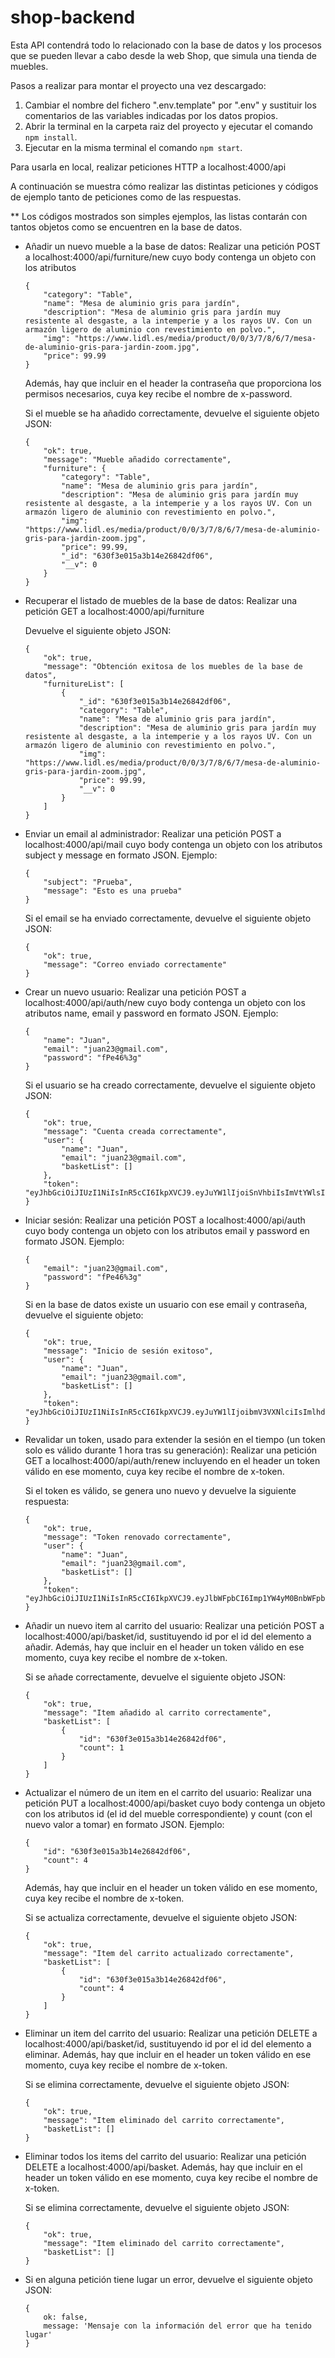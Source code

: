 # shop-backend

Esta API contendrá todo lo relacionado con la base de datos y los procesos que se pueden llevar a cabo desde la web Shop, que simula una tienda de muebles.

Pasos a realizar para montar el proyecto una vez descargado:
1. Cambiar el nombre del fichero ".env.template" por ".env" y sustituir los comentarios de las variables indicadas por los datos propios.
2. Abrir la terminal en la carpeta raiz del proyecto y ejecutar el comando `npm install`.
3. Ejecutar en la misma terminal el comando `npm start`.

Para usarla en local, realizar peticiones HTTP a localhost:4000/api

A continuación se muestra cómo realizar las distintas peticiones y códigos de ejemplo tanto de peticiones como de las respuestas.

** Los códigos mostrados son simples ejemplos, las listas contarán con tantos objetos como se encuentren en la base de datos.

* Añadir un nuevo mueble a la base de datos: Realizar una petición POST a localhost:4000/api/furniture/new cuyo body contenga un objeto con los atributos
    ~~~
    {
        "category": "Table",
        "name": "Mesa de aluminio gris para jardín",
        "description": "Mesa de aluminio gris para jardín muy resistente al desgaste, a la intemperie y a los rayos UV. Con un armazón ligero de aluminio con revestimiento en polvo.",
        "img": "https://www.lidl.es/media/product/0/0/3/7/8/6/7/mesa-de-aluminio-gris-para-jardin-zoom.jpg",
        "price": 99.99
    }
    ~~~
    Además, hay que incluir en el header la contraseña que proporciona los permisos necesarios, cuya key recibe el nombre de x-password.

    Si el mueble se ha añadido correctamente, devuelve el siguiente objeto JSON:
    ~~~
    {
        "ok": true,
        "message": "Mueble añadido correctamente",
        "furniture": {
            "category": "Table",
            "name": "Mesa de aluminio gris para jardín",
            "description": "Mesa de aluminio gris para jardín muy resistente al desgaste, a la intemperie y a los rayos UV. Con un armazón ligero de aluminio con revestimiento en polvo.",
            "img": "https://www.lidl.es/media/product/0/0/3/7/8/6/7/mesa-de-aluminio-gris-para-jardin-zoom.jpg",
            "price": 99.99,
            "_id": "630f3e015a3b14e26842df06",
            "__v": 0
        }
    }
    ~~~

* Recuperar el listado de muebles de la base de datos: Realizar una petición GET a localhost:4000/api/furniture

    Devuelve el siguiente objeto JSON:
    ~~~
    {
        "ok": true,
        "message": "Obtención exitosa de los muebles de la base de datos",
        "furnitureList": [
            {
                "_id": "630f3e015a3b14e26842df06",
                "category": "Table",
                "name": "Mesa de aluminio gris para jardín",
                "description": "Mesa de aluminio gris para jardín muy resistente al desgaste, a la intemperie y a los rayos UV. Con un armazón ligero de aluminio con revestimiento en polvo.",
                "img": "https://www.lidl.es/media/product/0/0/3/7/8/6/7/mesa-de-aluminio-gris-para-jardin-zoom.jpg",
                "price": 99.99,
                "__v": 0
            }
        ]
    }
    ~~~

* Enviar un email al administrador: Realizar una petición POST a localhost:4000/api/mail cuyo body contenga un objeto con los atributos subject y message en formato JSON. Ejemplo:
    ~~~
    {
        "subject": "Prueba",
        "message": "Esto es una prueba"
    }
    ~~~
    Si el email se ha enviado correctamente, devuelve el siguiente objeto JSON:
    ~~~
    {
        "ok": true,
        "message": "Correo enviado correctamente"
    }
    ~~~

* Crear un nuevo usuario: Realizar una petición POST a localhost:4000/api/auth/new cuyo body contenga un objeto con los atributos name, email y password en formato JSON. Ejemplo:

    ~~~
    {
        "name": "Juan",
        "email": "juan23@gmail.com",
        "password": "fPe46%3g"
    }
    ~~~

    Si el usuario se ha creado correctamente, devuelve el siguiente objeto JSON:
    ~~~
    {
        "ok": true,
        "message": "Cuenta creada correctamente",
        "user": {
            "name": "Juan",
            "email": "juan23@gmail.com",
            "basketList": []
        },
        "token": "eyJhbGciOiJIUzI1NiIsInR5cCI6IkpXVCJ9.eyJuYW1lIjoiSnVhbiIsImVtYWlsIjoianVhbjIzQGdtYWlsLmNvbSIsImlhdCI6MTY2MTkzODI1MiwiZXhwIjoxNjYxOTQxODUyfQ.L3XfjPXKYZTTyzHlb3QNFIBkLTudw_xRWDVZJz2ZlDk"
    }
    ~~~
* Iniciar sesión: Realizar una petición POST a localhost:4000/api/auth cuyo body contenga un objeto con los atributos email y password en formato JSON. Ejemplo:

    ~~~
    {
        "email": "juan23@gmail.com",
        "password": "fPe46%3g"
    }
    ~~~

    Si en la base de datos existe un usuario con ese email y contraseña, devuelve el siguiente objeto:
    ~~~
    {
        "ok": true,
        "message": "Inicio de sesión exitoso",
        "user": {
            "name": "Juan",
            "email": "juan23@gmail.com",
            "basketList": []
        },
        "token": "eyJhbGciOiJIUzI1NiIsInR5cCI6IkpXVCJ9.eyJuYW1lIjoibmV3VXNlciIsImlhdCI6MTY2MTk0MDk5NCwiZXhwIjoxNjYxOTQ0NTk0fQ.4CrWjfl2WjgHx2Itm2dinWjYLorqyx_Xy7wak0Hs4rw"
    }
    ~~~
* Revalidar un token, usado para extender la sesión en el tiempo (un token solo es válido durante 1 hora tras su generación): Realizar una petición GET a localhost:4000/api/auth/renew incluyendo en el header un token válido en ese momento, cuya key recibe el nombre de x-token.

    Si el token es válido, se genera uno nuevo y devuelve la siguiente respuesta:
    ~~~
    {
        "ok": true,
        "message": "Token renovado correctamente",
        "user": {
            "name": "Juan",
            "email": "juan23@gmail.com",
            "basketList": []
        },
        "token": "eyJhbGciOiJIUzI1NiIsInR5cCI6IkpXVCJ9.eyJlbWFpbCI6Imp1YW4yM0BnbWFpbC5jb20iLCJpYXQiOjE2NjIzODMwMzAsImV4cCI6MTY2MjM4NjYzMH0.se09rLsNNaMVuBBAINyJtiQ7fgfbqCZC68aX_1Qb_Mk"
    }
    ~~~

* Añadir un nuevo item al carrito del usuario: Realizar una petición POST a localhost:4000/api/basket/id, sustituyendo id por el id del elemento a añadir.
    Además, hay que incluir en el header un token válido en ese momento, cuya key recibe el nombre de x-token.

    Si se añade correctamente, devuelve el siguiente objeto JSON:
    ~~~
    {
        "ok": true,
        "message": "Item añadido al carrito correctamente",
        "basketList": [
            {
                "id": "630f3e015a3b14e26842df06",
                "count": 1
            }
        ]
    }
    ~~~

* Actualizar el número de un item en el carrito del usuario: Realizar una petición PUT a localhost:4000/api/basket cuyo body contenga un objeto con los atributos id (el id del mueble correspondiente) y count (con el nuevo valor a tomar) en formato JSON. Ejemplo:
    ~~~
    {
        "id": "630f3e015a3b14e26842df06",
        "count": 4
    }
    ~~~
    Además, hay que incluir en el header un token válido en ese momento, cuya key recibe el nombre de x-token.

    Si se actualiza correctamente, devuelve el siguiente objeto JSON:
    ~~~
    {
        "ok": true,
        "message": "Item del carrito actualizado correctamente",
        "basketList": [
            {
                "id": "630f3e015a3b14e26842df06",
                "count": 4
            }
        ]
    }
    ~~~

* Eliminar un item del carrito del usuario: Realizar una petición DELETE a localhost:4000/api/basket/id, sustituyendo id por el id del elemento a eliminar.
    Además, hay que incluir en el header un token válido en ese momento, cuya key recibe el nombre de x-token.

    Si se elimina correctamente, devuelve el siguiente objeto JSON:
    ~~~
    {
        "ok": true,
        "message": "Item eliminado del carrito correctamente",
        "basketList": []
    }
    ~~~

* Eliminar todos los items del carrito del usuario: Realizar una petición DELETE a localhost:4000/api/basket.
    Además, hay que incluir en el header un token válido en ese momento, cuya key recibe el nombre de x-token.

    Si se elimina correctamente, devuelve el siguiente objeto JSON:
    ~~~
    {
        "ok": true,
        "message": "Item eliminado del carrito correctamente",
        "basketList": []
    }
    ~~~


* Si en alguna petición tiene lugar un error, devuelve el siguiente objeto JSON:

    ~~~
    {
        ok: false,
        message: 'Mensaje con la información del error que ha tenido lugar'
    }
    ~~~
